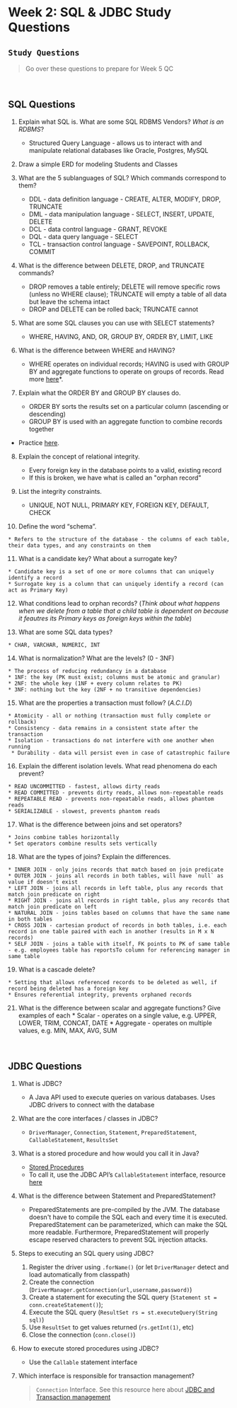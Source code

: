 # Week 2: SQL & JDBC Study Questions

## `Study Questions`
> Go over these questions to prepare for Week 5 QC
<br>

## SQL Questions
1.  Explain what SQL is. What are some SQL RDBMS Vendors? *What is an RDBMS*?
    *  Structured Query Language - allows us to interact with and manipulate relational databases like Oracle, Postgres, MySQL
2.  Draw a simple ERD for modeling Students and Classes
    
3.  What are the 5 sublanguages of SQL? Which commands correspond to them?
    * DDL - data definition language - CREATE, ALTER, MODIFY, DROP, TRUNCATE
    * DML - data manipulation language - SELECT, INSERT, UPDATE, DELETE
    * DCL - data control language - GRANT, REVOKE
    * DQL - data query language - SELECT
    * TCL - transaction control language - SAVEPOINT, ROLLBACK, COMMIT

4.  What is the difference between DELETE, DROP, and TRUNCATE commands?

    * DROP removes a table entirely; DELETE will remove specific rows (unless no WHERE clause); TRUNCATE will empty a table of all data but leave the schema intact
    * DROP and DELETE can be rolled back; TRUNCATE cannot
    
5.  What are some SQL clauses you can use with SELECT statements?

    * WHERE, HAVING, AND, OR, GROUP BY, ORDER BY, LIMIT, LIKE
    
6.  What is the difference between WHERE and HAVING? 

    * WHERE operates on individual records; HAVING is used with GROUP BY and aggregate functions to operate on groups of records. Read more [here]( https://www.java67.com/2019/06/difference-between-where-and-having-in-sql.html#ixzz6kwoJQmXd)*.
    
7.  Explain what the ORDER BY and GROUP BY clauses do.

    * ORDER BY sorts the results set on a particular column (ascending or descending)
    * GROUP BY is used with an aggregate function to combine records together

  - Practice [here](https://www.w3schools.com/sql/sql_orderby.asp).
    
8.  Explain the concept of relational integrity.

    * Every foreign key in the database points to a valid, existing record
    * If this is broken, we have what is called an "orphan record"
    
9.  List the integrity constraints.

    * UNIQUE, NOT NULL, PRIMARY KEY, FOREIGN KEY, DEFAULT, CHECK
    
10.  Define the word “schema”.

    * Refers to the structure of the database - the columns of each table, their data types, and any constraints on them
    
11.  What is a candidate key? What about a surrogate key?

    * Candidate key is a set of one or more columns that can uniquely identify a record
    * Surrogate key is a column that can uniquely identify a record (can act as Primary Key)

12.  What conditions lead to orphan records? (*Think about what happens when we delete from a table that a child table is dependent on because it feautres its Primary keys as foreign keys within the table*)
    
13.  What are some SQL data types?

    * CHAR, VARCHAR, NUMERIC, INT
    
14.  What is normalization? What are the levels? (0 - 3NF)

    * The process of reducing redundancy in a database
    * 1NF: the key (PK must exist; columns must be atomic and granular)
    * 2NF: the whole key (1NF + every column relates to PK)
    * 3NF: nothing but the key (2NF + no transitive dependencies)

15.  What are the properties a transaction must follow? (*A.C.I.D*)

    * Atomicity - all or nothing (transaction must fully complete or rollback)
    * Consistency - data remains in a consistent state after the transaction
    * Isolation - transactions do not interfere with one another when running
     * Durability - data will persist even in case of catastrophic failure

    
16.  Explain the different isolation levels. What read phenomena do each prevent?

    * READ UNCOMMITTED - fastest, allows dirty reads
    * READ COMMITTED - prevents dirty reads, allows non-repeatable reads
    * REPEATABLE READ - prevents non-repeatable reads, allows phantom reads
    * SERIALIZABLE - slowest, prevents phantom reads
  
17.  What is the difference between joins and set operators?

    * Joins combine tables horizontally
    * Set operators combine results sets vertically

18.  What are the types of joins? Explain the differences.

    * INNER JOIN - only joins records that match based on join predicate
    * OUTER JOIN - joins all records in both tables, will have `null` as value if doesn't exist
    * LEFT JOIN - joins all records in left table, plus any records that match join predicate on right
    * RIGHT JOIN - joins all records in right table, plus any records that match join predicate on left
    * NATURAL JOIN - joins tables based on columns that have the same name in both tables
    * CROSS JOIN - cartesian product of records in both tables, i.e. each record in one table paired with each in another (results in M x N records)
    * SELF JOIN - joins a table with itself, FK points to PK of same table - e.g. employees table has reportsTo column for referencing manager in same table
    
19.  What is a cascade delete?

    * Setting that allows referenced records to be deleted as well, if record being deleted has a foreign key
    * Ensures referential integrity, prevents orphaned records
    
21.  What is the difference between scalar and aggregate functions? Give examples of each
    * Scalar - operates on a single value, e.g. UPPER, LOWER, TRIM, CONCAT, DATE
    * Aggregate - operates on multiple values, e.g. MIN, MAX, AVG, SUM
<br>
  
## JDBC Questions
1. What is JDBC?

    * A Java API used to execute queries on various databases. Uses JDBC drivers to connect with the database

2. What are the core interfaces / classes in JDBC?

    * `DriverManager`, `Connection`, `Statement`, `PreparedStatement`, `CallableStatement`, `ResultsSet`

3. What is a stored procedure and how would you call it in Java?
    -  [Stored Procedures](https://stackoverflow.com/questions/459457/what-is-a-stored-procedure)
    -  To call it, use the JDBC API’s `CallableStatement` interface, resource [here](https://www.geeksforgeeks.org/how-to-use-callable-statement-in-java-to-call-stored-procedure/)

4. What is the difference between Statement and PreparedStatement?

    * PreparedStatements are pre-compiled by the JVM. The database doesn't have to compile the SQL each and every time it is executed. PreparedStatement can be parameterized, which can make the SQL more readable. Furthermore, PreparedStatement will properly escape reserved characters to prevent SQL injection attacks.

5. Steps to executing an SQL query using JDBC?

    1. Register the driver using `.forName()` (or let `DriverManager` detect and load automatically from classpath)
    2. Create the connection (`DriverManager.getConnection(url,username,password)`)
    3. Create a statement for executing the SQL query (`Statement st = conn.createStatement()`);
    4. Execute the SQL query (`ResultSet rs = st.executeQuery(String sql)`)
    5. Use `ResultSet` to get values returned (`rs.getInt(1)`, etc)
    6. Close the connection (`conn.close()`) 

6. How to execute stored procedures using JDBC?

    * Use the `Callable` statement interface

7. Which interface is responsible for transaction management? 
    > `Connection` Interface.  See this resource here about [JDBC and Transaction management](https://www.javatpoint.com/transaction-management-in-jdbc#:~:text=In%20JDBC%2C%20Connection%20interface%20provides%20methods%20to%20manage%20transaction)

<br>
